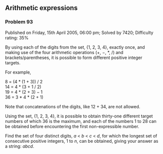 Arithmetic expressions
----------------------

### Problem 93

Published on Friday, 15th April 2005, 06:00 pm; Solved by 7420;
Difficulty rating: 35%

By using each of the digits from the set, {1, 2, 3, 4}, exactly once,
and making use of the four arithmetic operations (+, −, \*, /) and
brackets/parentheses, it is possible to form different positive integer
targets.

For example,

8 = (4 \* (1 + 3)) / 2\
 14 = 4 \* (3 + 1 / 2)\
 19 = 4 \* (2 + 3) − 1\
 36 = 3 \* 4 \* (2 + 1)

Note that concatenations of the digits, like 12 + 34, are not allowed.

Using the set, {1, 2, 3, 4}, it is possible to obtain thirty-one
different target numbers of which 36 is the maximum, and each of the
numbers 1 to 28 can be obtained before encountering the first
non-expressible number.

Find the set of four distinct digits, *a* \< *b* \< *c* \< *d*, for
which the longest set of consecutive positive integers, 1 to *n*, can be
obtained, giving your answer as a string: *abcd*.
